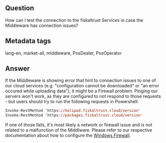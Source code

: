 ## Question
How can I test the connection to the fiskaltrust Services in case the Middleware has connection issues?

## Metadata tags
lang-en, market-all, middleware, PosDealer, PosOperator

## Answer
If the Middleware is showing error that hint to connection issues to one of our cloud services (e.g. "configuration cannot be downloaded" or "an error occured while uploading data"), it might be a Firewall problem. 
Pinging our servers won't work, as they are configured to not respond to those requests - but users should try to run the following requests in Powershell:

```ps
Invoke-RestMethod 'https://helipad.fiskaltrust.cloud/version'
Invoke-RestMethod 'https://packages.fiskaltrust.cloud/version'
```

If one of those fails, it's most likely a network or firewall issue and is not related to a malfunction of the Middlware. Please refer to our respective documentation about how to configure the [Windows Firewall](https://docs.fiskaltrust.cloud/docs/posdealers/get-started/sales/firewall-settings#lokal-installierte-firewall-windows-firewall).
